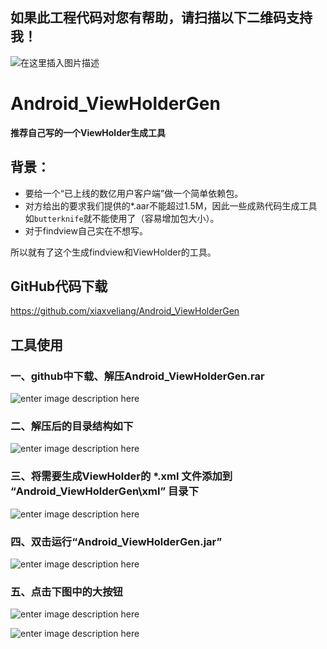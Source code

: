 ## 如果此工程代码对您有帮助，请扫描以下二维码支持我！
![在这里插入图片描述](https://raw.githubusercontent.com/xiaxveliang/GLES2_Anima_LoadFrom_Obj/master/image/pay_2rmb.png)



# Android_ViewHolderGen


**推荐自己写的一个ViewHolder生成工具**

## 背景：
+ 要给一个“已上线的数亿用户客户端”做一个简单依赖包。
+ 对方给出的要求我们提供的*.aar不能超过1.5M，因此一些成熟代码生成工具如`butterknife`就不能使用了（容易增加包大小）。
+ 对于findview自己实在不想写。

所以就有了这个生成findview和ViewHolder的工具。

## GitHub代码下载
https://github.com/xiaxveliang/Android_ViewHolderGen

## 工具使用

### 一、github中下载、解压Android_ViewHolderGen.rar

![enter image description here](https://raw.githubusercontent.com/xiaxveliang/Android_ViewHolderGen/master/image/0001.png)

### 二、解压后的目录结构如下
![enter image description here](https://raw.githubusercontent.com/xiaxveliang/Android_ViewHolderGen/master/image/0002.png)


### 三、将需要生成ViewHolder的 *.xml 文件添加到 “Android_ViewHolderGen\xml” 目录下
![enter image description here](https://raw.githubusercontent.com/xiaxveliang/Android_ViewHolderGen/master/image/0003.png)

### 四、双击运行“Android_ViewHolderGen.jar”

![enter image description here](https://raw.githubusercontent.com/xiaxveliang/Android_ViewHolderGen/master/image/0004.png)

### 五、点击下图中的大按钮

![enter image description here](https://raw.githubusercontent.com/xiaxveliang/Android_ViewHolderGen/master/image/0005.png)

![enter image description here](https://raw.githubusercontent.com/xiaxveliang/Android_ViewHolderGen/master/image/0006.png)




